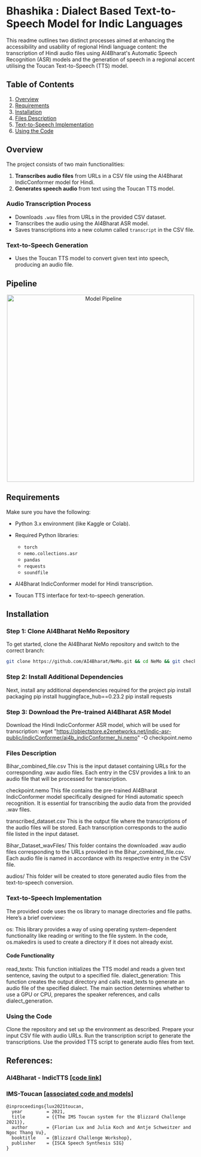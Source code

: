 # Bhashika : Dialect Based Text-to-Speech Model for Indic Languages

This readme outlines two distinct processes aimed at enhancing the accessibility and usability of regional Hindi language content: the transcription of Hindi audio files using AI4Bharat's Automatic Speech Recognition (ASR) models and the generation of speech in a regional accent utilising the Toucan Text-to-Speech (TTS) model.

## Table of Contents

1. [Overview](#overview)
2. [Requirements](#requirements)
3. [Installation](#installation)
4. [Files Description](#files-description)
5. [Text-to-Speech Implementation](#text-to-speech-implementation)
6. [Using the Code](#using-the-code)

## Overview

The project consists of two main functionalities:

1. **Transcribes audio files** from URLs in a CSV file using the AI4Bharat IndicConformer model for Hindi.
2. **Generates speech audio** from text using the Toucan TTS model.

### Audio Transcription Process
- Downloads `.wav` files from URLs in the provided CSV dataset.
- Transcribes the audio using the AI4Bharat ASR model.
- Saves transcriptions into a new column called `transcript` in the CSV file.

### Text-to-Speech Generation
- Uses the Toucan TTS model to convert given text into speech, producing an audio file.

## Pipeline

<p align="center">
  <img src="https://github.com/user-attachments/assets/a43a7d5c-2d2a-4e0b-aa57-01f3b2c8dc96" alt="Model Pipeline" width="500"/>
</p>



## Requirements

Make sure you have the following:

- Python 3.x environment (like Kaggle or Colab).
- Required Python libraries:
  - `torch`
  - `nemo.collections.asr`
  - `pandas`
  - `requests`
  - `soundfile`

- AI4Bharat IndicConformer model for Hindi transcription.
- Toucan TTS interface for text-to-speech generation.

## Installation

### Step 1: Clone AI4Bharat NeMo Repository

To get started, clone the AI4Bharat NeMo repository and switch to the correct branch:

```bash
git clone https://github.com/AI4Bharat/NeMo.git && cd NeMo && git checkout nemo-v2 && bash reinstall.sh

```
### Step 2: Install Additional Dependencies
Next, install any additional dependencies required for the project
pip install packaging
pip install huggingface_hub==0.23.2
pip install requests

### Step 3: Download the Pre-trained AI4Bharat ASR Model
Download the Hindi IndicConformer ASR model, which will be used for transcription:
wget "https://objectstore.e2enetworks.net/indic-asr-public/indicConformer/ai4b_indicConformer_hi.nemo" -O checkpoint.nemo

### Files Description
Bihar_combined_file.csv
This is the input dataset containing URLs for the corresponding .wav audio files. Each entry in the CSV provides a link to an audio file that will be processed for transcription.

checkpoint.nemo
This file contains the pre-trained AI4Bharat IndicConformer model specifically designed for Hindi automatic speech recognition. It is essential for transcribing the audio data from the provided .wav files.

transcribed_dataset.csv
This is the output file where the transcriptions of the audio files will be stored. Each transcription corresponds to the audio file listed in the input dataset.

Bihar_Dataset_wavFiles/
This folder contains the downloaded .wav audio files corresponding to the URLs provided in the Bihar_combined_file.csv. Each audio file is named in accordance with its respective entry in the CSV file.

audios/
This folder will be created to store generated audio files from the text-to-speech conversion.

### Text-to-Speech Implementation
The provided code uses the os library to manage directories and file paths. Here’s a brief overview:

os: This library provides a way of using operating system-dependent functionality like reading or writing to the file system. In the code, os.makedirs is used to create a directory if it does not already exist.

#### Code Functionality
read_texts: This function initializes the TTS model and reads a given text sentence, saving the output to a specified file.
dialect_generation: This function creates the output directory and calls read_texts to generate an audio file of the specified dialect.
The main section determines whether to use a GPU or CPU, prepares the speaker references, and calls dialect_generation.

### Using the Code
Clone the repository and set up the environment as described.
Prepare your input CSV file with audio URLs.
Run the transcription script to generate the transcriptions.
Use the provided TTS script to generate audio files from text.

## References:
### AI4Bharat - IndicTTS [[code link]](https://github.com/AI4Bharat/Indic-TTS)

### IMS-Toucan [[associated code and models]](https://github.com/DigitalPhonetics/IMS-Toucan)
```
@inproceedings{lux2021toucan,
  year         = 2021,
  title        = {{The IMS Toucan system for the Blizzard Challenge 2021}},
  author       = {Florian Lux and Julia Koch and Antje Schweitzer and Ngoc Thang Vu},
  booktitle    = {Blizzard Challenge Workshop},
  publisher    = {ISCA Speech Synthesis SIG}
}
```


